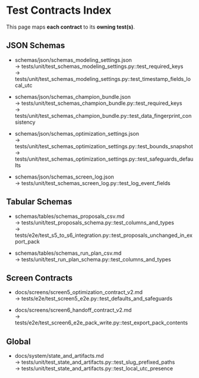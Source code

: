 # Test Contracts Index

This page maps **each contract** to its **owning test(s)**.

## JSON Schemas

- schemas/json/schemas_modeling_settings.json  
  → tests/unit/test_schemas_modeling_settings.py::test_required_keys  
  → tests/unit/test_schemas_modeling_settings.py::test_timestamp_fields_local_utc

- schemas/json/schemas_champion_bundle.json  
  → tests/unit/test_schemas_champion_bundle.py::test_required_keys  
  → tests/unit/test_schemas_champion_bundle.py::test_data_fingerprint_consistency

- schemas/json/schemas_optimization_settings.json  
  → tests/unit/test_schemas_optimization_settings.py::test_bounds_snapshot  
  → tests/unit/test_schemas_optimization_settings.py::test_safeguards_defaults

- schemas/json/schemas_screen_log.json  
  → tests/unit/test_schemas_screen_log.py::test_log_event_fields

## Tabular Schemas

- schemas/tables/schemas_proposals_csv.md  
  → tests/unit/test_proposals_schema.py::test_columns_and_types  
  → tests/e2e/test_s5_to_s6_integration.py::test_proposals_unchanged_in_export_pack

- schemas/tables/schemas_run_plan_csv.md  
  → tests/unit/test_run_plan_schema.py::test_columns_and_types

## Screen Contracts

- docs/screens/screen5_optimization_contract_v2.md  
  → tests/e2e/test_screen5_e2e.py::test_defaults_and_safeguards

- docs/screens/screen6_handoff_contract_v2.md  
  → tests/e2e/test_screen6_e2e_pack_write.py::test_export_pack_contents

## Global

- docs/system/state_and_artifacts.md  
  → tests/unit/test_state_and_artifacts.py::test_slug_prefixed_paths  
  → tests/unit/test_state_and_artifacts.py::test_local_utc_presence
